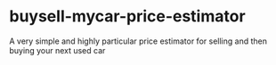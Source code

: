 # buysell-mycar-price-estimator
A very simple and highly particular price estimator for selling and then buying your next used car
